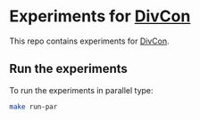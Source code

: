# Experiments for [DivCon](https://github.com/romits800/divCon)
This repo contains experiments for [DivCon](https://github.com/romits800/divCon).


## Run the experiments

To run the experiments in parallel type:

```bash
make run-par
```
